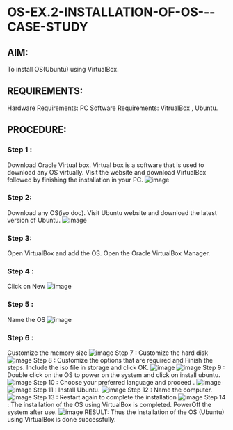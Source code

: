 # OS-EX.2-INSTALLATION-OF-OS---CASE-STUDY
## AIM:
To install OS(Ubuntu) using VirtualBox.
## REQUIREMENTS:
Hardware Requirements: PC
Software Requirements: VitrualBox , Ubuntu.
## PROCEDURE:
### Step 1 : 
Download Oracle Virtual box. Virtual box is a software that is used to download any
OS virtually. Visit the website and download VirtualBox followed by finishing the
installation in your PC.
![image](https://github.com/shaikSameerbasha5404/OS-EX.2-INSTALLATION-OF-OS---CASE-STUDY/assets/118707756/806f252e-fb02-445b-8635-86fa03ff15bc)
### Step 2:
Download any OS(iso doc). Visit Ubuntu website and download the latest version of
Ubuntu.
![image](https://github.com/shaikSameerbasha5404/OS-EX.2-INSTALLATION-OF-OS---CASE-STUDY/assets/118707756/f8ae355e-6552-4e5a-a57b-e6cc702a432d)
### Step 3:
Open VirtualBox and add the OS. Open the Oracle VirtualBox Manager.
### Step 4 : 
Click on New
![image](https://github.com/shaikSameerbasha5404/OS-EX.2-INSTALLATION-OF-OS---CASE-STUDY/assets/118707756/d58a3669-ea21-4ec8-a67d-433b3903eb73)
### Step 5 : 
Name the OS
![image](https://github.com/shaikSameerbasha5404/OS-EX.2-INSTALLATION-OF-OS---CASE-STUDY/assets/118707756/e35a29db-f431-4786-80af-294fc1e4950b)
### Step 6 : 
Customize the memory size
![image](https://github.com/shaikSameerbasha5404/OS-EX.2-INSTALLATION-OF-OS---CASE-STUDY/assets/118707756/de2987f5-4077-44ed-a751-701e86330343)
Step 7 : Customize the hard disk
![image](https://github.com/shaikSameerbasha5404/OS-EX.2-INSTALLATION-OF-OS---CASE-STUDY/assets/118707756/c3553c92-7f32-4c9c-b349-e3521953acfa)
Step 8 : Customize the options that are required and Finish the steps. Include the iso file in
storage and click OK.
![image](https://github.com/shaikSameerbasha5404/OS-EX.2-INSTALLATION-OF-OS---CASE-STUDY/assets/118707756/346537ec-3715-4333-a354-bbd66b74f1f4)
![image](https://github.com/shaikSameerbasha5404/OS-EX.2-INSTALLATION-OF-OS---CASE-STUDY/assets/118707756/11a5cf2b-d672-446b-b20e-e7ee93286e87)
Step 9 : Double click on the OS to power on the system and click on install ubuntu.
![image](https://github.com/shaikSameerbasha5404/OS-EX.2-INSTALLATION-OF-OS---CASE-STUDY/assets/118707756/02a9b0d1-5c58-4869-b316-07b4af17c8d4)
Step 10 : Choose your preferred language and proceed .
![image](https://github.com/shaikSameerbasha5404/OS-EX.2-INSTALLATION-OF-OS---CASE-STUDY/assets/118707756/f461b516-03df-45de-9195-c533d43cba34)
![image](https://github.com/shaikSameerbasha5404/OS-EX.2-INSTALLATION-OF-OS---CASE-STUDY/assets/118707756/801ab09b-e3a7-42f2-80b5-d0986db48cf8)
Step 11 : Install Ubuntu.
![image](https://github.com/shaikSameerbasha5404/OS-EX.2-INSTALLATION-OF-OS---CASE-STUDY/assets/118707756/664a808e-035e-482c-ba31-515759a02ee8)
Step 12 : Name the computer.
![image](https://github.com/shaikSameerbasha5404/OS-EX.2-INSTALLATION-OF-OS---CASE-STUDY/assets/118707756/adb8a3ba-2d11-400d-8fd6-2c62ea285282)
Step 13 : Restart again to complete the installation
![image](https://github.com/shaikSameerbasha5404/OS-EX.2-INSTALLATION-OF-OS---CASE-STUDY/assets/118707756/398fd722-82e7-4325-ae23-b1637159a1b8)
Step 14 : The installation of the OS using VirtualBox is completed. PowerOff the system
after use.
![image](https://github.com/shaikSameerbasha5404/OS-EX.2-INSTALLATION-OF-OS---CASE-STUDY/assets/118707756/da6f52b2-7b39-4c22-b648-f1867e85541b)
RESULT:
Thus the installation of the OS (Ubuntu) using VirtualBox is done successfully.
